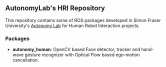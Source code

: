 ## AutonomyLab's HRI Repository

This repository contains some of ROS packages developed in Simon Fraser University's [Autonomy Lab](http://autonomy.cs.sfu.ca) for Human Robot Interaction projects.

### Packages

- **autonomy_human**: OpenCV based Face detector, tracker and hand-wave gesture recognizer with Optical Flow based ego-motion cancellation.
